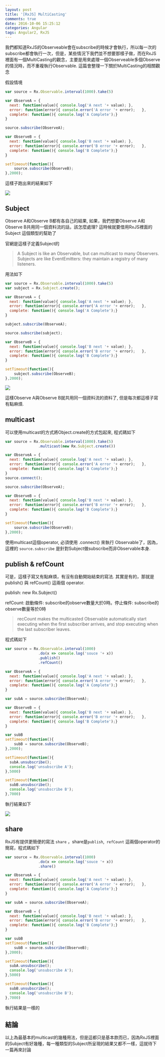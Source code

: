 ```yaml
---
layout: post
title: '[RxJS] MultiCasting'
comments: true
date: 2016-10-06 15:25:12
categories: Angular
tags: Angular2, RxJS
---
```


我們都知道RxJS的Observeable會在subscribe的時候才會執行，所以每一次的subscribe都會執行一次，但是，某些情況下我們並不想要那樣子做，而在RxJS裡面有一個MultiCasting的觀念，主要是用來處理一個Observeable多個Observe的情況時，而不重複執行Observable.  這篇會整理一下關於MultiCasting的相關觀念

<!-- more -->

假設情境

```javascript
var source = Rx.Observable.interval(1000).take(5)

var ObserveA = {
  next: function(value){ console.log('A next '+ value);	},
  error: function(error){ console.error('A error '+ error);   },
  complete: function(){ console.log('A Complete');}
}

source.subscribe(ObserveA);

var ObserveB = {
  next: function(value){ console.log('B next '+ value);	},
  error: function(error){ console.error('B error '+ error);   },
  complete: function(){ console.log('B Complete');}
}

setTimeout(function(){
  	source.subscribe(ObserveB);
},2000);


```

這樣子跑出來的結果如下

![](https://farm6.staticflickr.com/5795/29518602483_4ecbc90b77_o.png)

## Subject

Observe A和Observe B都有各自己的結果, 如果，我們想要Observe A和Observe B共用同一個資料流的話，該怎麼處理? 這時候就要借用RxJS裡面的 Subject 這個類型的幫助了

官網是這樣子定義Subject的

> A Subject is like an Observable, but can multicast to many Observers. Subjects are like EventEmitters: they maintain a registry of many listeners.

用法如下

```javascript
var source = Rx.Observable.interval(1000).take(5)
var subject = Rx.Subject.create();

var ObserveA = {
  next: function(value){ console.log('A next '+ value);	},
  error: function(error){ console.error('A error '+ error);   },
  complete: function(){ console.log('A Complete');}
}

subject.subscribe(ObserveA);

source.subscribe(subject);

var ObserveB = {
  next: function(value){ console.log('B next '+ value);	},
  error: function(error){ console.error('B error '+ error);   },
  complete: function(){ console.log('B Complete');}
}

setTimeout(function(){
  	subject.subscribe(ObserveB);
},2000);

```

![](https://farm8.staticflickr.com/7570/30062998941_a312d6c600_o.png)

這樣Observe A與Observe B就共用同一個資料流的資料了, 但是每次都這樣子寫有點麻煩.

## multicast

可以使用multicast的方式將Object.create的方式包起來, 程式碼如下

```javascript
var source = Rx.Observable.interval(1000).take(5)
               .multicast(new Rx.Subject.create())

var ObserveA = {
  next: function(value){ console.log('A next '+ value);	},
  error: function(error){ console.error('A error '+ error);   },
  complete: function(){ console.log('A Complete');}
}
source.connect();

source.subscribe(ObserveA);

var ObserveB = {
  next: function(value){ console.log('B next '+ value);	},
  error: function(error){ console.error('B error '+ error);   },
  complete: function(){ console.log('B Complete');}
}

setTimeout(function(){
  	source.subscribe(ObserveB);
},2000);

```

使用multicast這個operator, 必須使用 .connect() 來執行 Observable了，因為，這裡的 `source.subscribe` 是針對Subject做subscribe而非Observable本身.

## publish & refCount

可是，這樣子寫又有點麻煩，有沒有自動開始結束的寫法. 其實是有的，那就是 publish() 與 refCount() 這兩個 operator.

publish: new Rx.Subject()

refCount: 啟動條件: subscribe的observe數量大於0時。停止條件: subscribe的observe數量等於0時

> recCount makes the multicasted Observable automatically start executing when the first subscriber arrives, and stop executing when the last subscriber leaves.

程式碼如下
```javascript
var source = Rx.Observable.interval(1000)
               .do(x => console.log('souce '+ x))
               .publish()
               .refCount()

var ObserveA = {
  next: function(value){ console.log('A next '+ value);	},
  error: function(error){ console.error('A error '+ error);   },
  complete: function(){ console.log('A Complete');}
}

var subA = source.subscribe(ObserveA);

var ObserveB = {
  next: function(value){ console.log('B next '+ value);	},
  error: function(error){ console.error('B error '+ error);   },
  complete: function(){ console.log('B Complete');}
}

var subB
setTimeout(function(){
  	subB = source.subscribe(ObserveB);
},2000);

setTimeout(function(){
  subA.unsubscribe();
  console.log('unsubscribe A');
},5000)

setTimeout(function(){
  subB.unsubscribe();
  console.log('unsubscribe B');
},7000)

```

執行結果如下

![](https://farm6.staticflickr.com/5148/29518843843_e15cd6bc2e_o.png)



## share

RxJS有提供更簡便的寫法 `share` ，share是`publish`,` refCount` 這兩個operator的簡寫，程式碼如下

```javascript
var source = Rx.Observable.interval(1000)
               .do(x => console.log('souce '+ x))
               .share()

var ObserveA = {
  next: function(value){ console.log('A next '+ value);	},
  error: function(error){ console.error('A error '+ error);   },
  complete: function(){ console.log('A Complete');}
}

var subA = source.subscribe(ObserveA);

var ObserveB = {
  next: function(value){ console.log('B next '+ value);	},
  error: function(error){ console.error('B error '+ error);   },
  complete: function(){ console.log('B Complete');}
}

var subB
setTimeout(function(){
  	subB = source.subscribe(ObserveB);
},2000);

setTimeout(function(){
  subA.unsubscribe();
  console.log('unsubscribe A');
},5000)

setTimeout(function(){
  subB.unsubscribe();
  console.log('unsubscribe B');
},7000)
```

執行結果是一樣的

## 結論

以上為最基本的multicast的幾種用法，但是這都只是基本款而已，因為RxJS裡面的Subject有好幾種，每一種類型的Subject所呈現的結果又都不一樣，這就待下一篇再來討論
